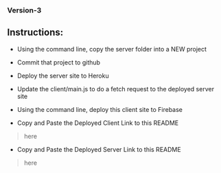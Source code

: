 ### Version-3

## Instructions:
- Using the command line, copy the server folder into a NEW project
- Commit that project to github
- Deploy the server site to Heroku

- Update the client/main.js to do a fetch request to the deployed server site
- Using the command line, deploy this client site to Firebase

- Copy and Paste the Deployed Client Link to this README
> here

- Copy and Paste the Deployed Server Link to this README
> here
